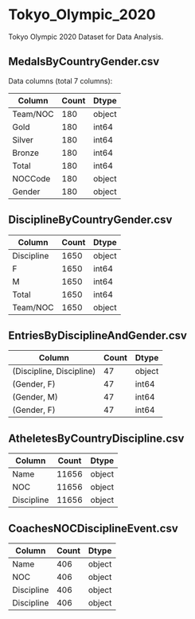 # Tokyo_Olympic_2020

Tokyo Olympic 2020 Dataset for Data Analysis.

## MedalsByCountryGender.csv 

Data columns (total 7 columns):

|Column | Count | Dtype |
|-------|------ | ------ |
Team/NOC | 180   |  object
Gold   |   180   | int64 
Silver  |  180   |  int64 
Bronze |   180   |  int64 
Total  |   180  | int64 
NOCCode |  180  |object
Gender |   180   |  object

## DisciplineByCountryGender.csv
|Column | Count | Dtype |
|-------|------ | ------ |
Discipline | 1650   |  object
F   |   1650   | int64 
M  |  1650   |  int64 
Total  |   1650  | int64 
Team/NOC |  1650  |object

## EntriesByDisciplineAndGender.csv
|Column | Count | Dtype |
|-------|------ | ------ |
(Discipline, Discipline) | 47   |  object
(Gender, F)   |   47   | int64 
(Gender, M) |  47   |  int64 
(Gender, F)  |   47  | int64 

## AtheletesByCountryDiscipline.csv
|Column | Count | Dtype |
|-------|------ | ------ |
Name | 11656   |  object
NOC  |   11656   | object 
Discipline |  11656   |  object 

## CoachesNOCDisciplineEvent.csv
|Column | Count | Dtype |
|-------|------ | ------ |
Name | 406   |  object
NOC  |   406   | object 
Discipline |  406   |  object 
Discipline |  406   |  object 


